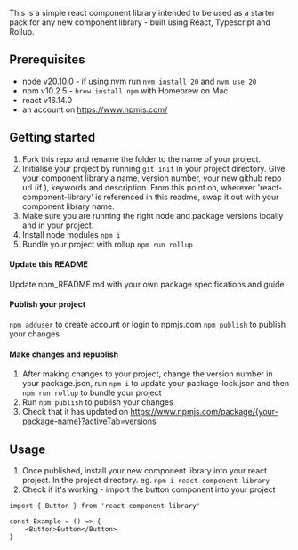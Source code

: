 This is a simple react component library intended to be used as a starter pack for any new component library - built using React, Typescript and Rollup. 

## Prerequisites

- node v20.10.0 - if using nvm run `nvm install 20` and `nvm use 20`
- npm v10.2.5 - `brew install npm` with Homebrew on Mac 
- react v16.14.0
- an account on https://www.npmjs.com/


## Getting started 

1. Fork this repo and rename the folder to the name of your project. 
2. Initialise your project by running `git init` in your project directory. Give your component library a name, version number, your new github repo url (if ), keywords and description. From this point on, wherever 'react-component-library' is referenced in this readme, swap it out with your component library name. 
2. Make sure you are running the right node and package versions locally and in your project.
3. Install node modules `npm i`
4. Bundle your project with rollup `npm run rollup`

#### Update this README

Update npm_README.md with your own package specifications and guide

#### Publish your project

`npm adduser` to create account or login to npmjs.com
`npm publish` to publish your changes

#### Make changes and republish

1. After making changes to your project, change the version number in your package.json, run `npm i` to update your package-lock.json and then `npm run rollup` to bundle your project
2. Run `npm publish` to publish your changes
3. Check that it has updated on https://www.npmjs.com/package/{your-package-name}?activeTab=versions 

## Usage

1. Once published, install your new component library into your react project. In the project directory. eg. `npm i react-component-library`
2. Check if it's working - import the button component into your project 
```
import { Button } from 'react-component-library'

const Example = () => {
    <Button>Button</Button>
}
```



